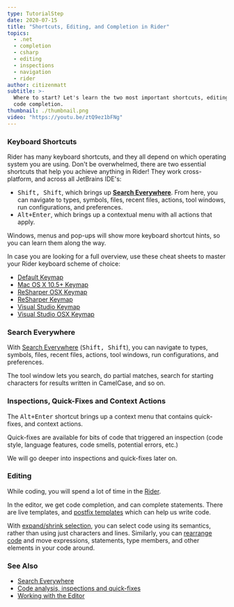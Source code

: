 ```yaml
---
type: TutorialStep
date: 2020-07-15
title: "Shortcuts, Editing, and Completion in Rider"
topics:
  - .net
  - completion
  - csharp
  - editing
  - inspections
  - navigation
  - rider
author: citizenmatt
subtitle: >-
  Where to start? Let's learn the two most important shortcuts, editing, and
  code completion.
thumbnail: ./thumbnail.png
video: "https://youtu.be/ztQ9ez1bFNg"
---
```


### Keyboard Shortcuts

Rider has many keyboard shortcuts, and they all depend on which operating system you are using. Don't be overwhelmed,
there are two essential shortcuts that help you achieve anything in Rider! They work cross-platform, and across all JetBrains IDE's:

- <kbd>Shift, Shift</kbd>, which brings up <b><a href="https://www.jetbrains.com/help/rider/Searching_Everywhere.html">Search Everywhere</a></b>. From here, you can navigate to types, symbols, files, recent files, actions, tool windows, run configurations, and preferences.
- <kbd>Alt+Enter</kbd>, which brings up a contextual menu with all actions that apply.

Windows, menus and pop-ups will show more keyboard shortcut hints, so you can learn them along the way.

In case you are looking for a full overview, use these cheat sheets to master your Rider keyboard scheme of choice:

- [Default Keymap](https://resources.jetbrains.com/storage/products/rider/docs/Rider_default_win_shortcuts.pdf)
- [Mac OS X 10.5+ Keymap](https://resources.jetbrains.com/storage/products/rider/docs/Rider_macosx_shortcuts.pdf)
- [ReSharper OSX Keymap](https://resources.jetbrains.com/storage/products/rider/docs/Rider_ReSharper_mac_shortcuts.pdf)
- [ReSharper Keymap](https://resources.jetbrains.com/storage/products/rider/docs/Rider_ReSharper_win_shortcuts.pdf)
- [Visual Studio Keymap](https://resources.jetbrains.com/storage/products/rider/docs/Rider_VS_win_shortcuts.pdf)
- [Visual Studio OSX Keymap](https://resources.jetbrains.com/storage/products/rider/docs/Rider_VS_mac_shortcuts.pdf)

### Search Everywhere

With [Search Everywhere](https://www.jetbrains.com/help/rider/Searching_Everywhere.html) (<kbd>Shift, Shift</kbd>),
you can navigate to types, symbols, files, recent files, actions, tool windows, run configurations, and preferences.

The tool window lets you search, do partial matches, search for starting characters for results written in CamelCase, and so on.

### Inspections, Quick-Fixes and Context Actions

The <kbd>Alt+Enter</kbd> shortcut brings up a context menu that contains quick-fixes, and context actions.

Quick-fixes are available for bits of code that triggered an inspection (code style, language features, code smells, potential errors, etc.)

We will go deeper into inspections and quick-fixes later on.

### Editing

While coding, you will spend a lot of time in the [Rider](https://www.jetbrains.com/help/rider/Working_in_the_Editor.html).

In the editor, we get code completion, and can complete statements. There are live templates, and [postfix templates](https://www.jetbrains.com/help/rider/Postfix_Templates.html#list)
which can help us write code.

With [expand/shrink selection](https://www.jetbrains.com/help/rider/Selecting_Text_in_the_Editor.html), you can select code
using its semantics, rather than using just characters and lines. Similarly, you can [rearrange code](https://www.jetbrains.com/help/rider/Coding_Assistance__Moving_Code_Elements.html)
and move expressions, statements, type members, and other elements in your code around.

### See Also

- [Search Everywhere](https://www.jetbrains.com/help/rider/Searching_Everywhere.html)
- [Code analysis, inspections and quick-fixes](https://blog.jetbrains.com/dotnet/2018/05/17/introduction-code-analysis-rider/)
- [Working with the Editor](https://www.jetbrains.com/help/rider/Working_in_the_Editor.html)
